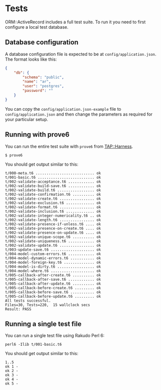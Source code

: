 # Tests

ORM::ActiveRecord includes a full test suite.  To run it you need to first configure a local test database.

## Database configuration

A database configuration file is expected to be at `config/application.json`.  The format looks like this:

```json
{
    "db": {
        "schema": "public",
        "name": "ar",
        "user": "postgres",
        "password": ""
    }
}
```

You can copy the `config/application.json-example` file to `config/application.json` and then change the parameters as required for your particular setup.

## Running with prove6

You can run the entire test suite with `prove6` from [TAP::Harness](https://github.com/perl6/tap-harness6).

```shell
$ prove6
```

You should get output similar to this:

```shell
t/000-meta.t6 ........................... ok
t/001-basic.t6 .......................... ok
t/002-validate-acceptance.t6 ............ ok
t/002-validate-build-save.t6 ............ ok
t/002-validate-build.t6 ................. ok
t/002-validate-confirmation.t6 .......... ok
t/002-validate-create.t6 ................ ok
t/002-validate-exclusion.t6 ............. ok
t/002-validate-format.t6 ................ ok
t/002-validate-inclusion.t6 ............. ok
t/002-validate-integer-numericality.t6 .. ok
t/002-validate-length.t6 ................ ok
t/002-validate-presence-if-unless.t6 .... ok
t/002-validate-presence-on-create.t6 .... ok
t/002-validate-presence-on-update.t6 .... ok
t/002-validate-unique-scope.t6 .......... ok
t/002-validate-uniqueness.t6 ............ ok
t/002-validate-update.t6 ................ ok
t/003-update-save.t6 .................... ok
t/004-model-custom-errors.t6 ............ ok
t/004-model-dynamic-errors.t6 ........... ok
t/004-model-foreign-key.t6 .............. ok
t/004-model-is-dirty.t6 ................. ok
t/004-model-where.t6 .................... ok
t/005-callback-after-create.t6 .......... ok
t/005-callback-after-save.t6 ............ ok
t/005-callback-after-update.t6 .......... ok
t/005-callback-before-create.t6 ......... ok
t/005-callback-before-save.t6 ........... ok
t/005-callback-before-update.t6 ......... ok
All tests successful.
Files=30, Tests=220,  15 wallclock secs
Result: PASS
```

## Running a single test file

You can run a single test file using Rakudo Perl 6:

```shell
perl6 -Ilib t/001-basic.t6
```

You should get output similar to this:

```shell
1..5
ok 1 -
ok 2 -
ok 3 -
ok 4 -
ok 5 -
```
